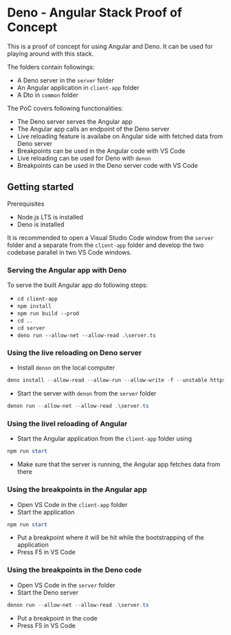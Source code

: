 # Deno - Angular Stack Proof of Concept
This is a proof of concept for using Angular and Deno. It can be used for playing around with this stack.

The folders contain followings:
* A Deno server in the `server` folder
* An Angular application in `client-app` folder
* A Dto in `common` folder

The PoC covers following functionalities:
* The Deno server serves the Angular app
* The Angular app calls an endpoint of the Deno server
* Live reloading feature is availabe on Angular side with fetched data from Deno server
* Breakpoints can be used in the Angular code with VS Code
* Live reloading can be used for Deno with `denon`
* Breakpoints can be used in the Deno server code with VS Code

## Getting started
Prerequisites
* Node.js LTS is installed
* Deno is installed

It is recommended to open a Visual Studio Code window from the `server` folder and a separate from the `client-app` folder and develop the two codebase parallel in two VS Code windows.

### Serving the Angular app with Deno
To serve the built Angular app do following steps:
* `cd client-app`
* `npm install`
* `npm run build --prod`
* `cd ..`
* `cd server`
* `deno run --allow-net --allow-read .\server.ts`

### Using the live reloading on Deno server
* Install `denon` on the local computer
```powershell
deno install --allow-read --allow-run --allow-write -f --unstable https://deno.land/x/denon/denon.ts
```
* Start the server with `denon` from the `server` folder
```powershell
denon run --allow-net --allow-read .\server.ts
``` 

### Using the livel reloading of Angular
* Start the Angular application from the `client-app` folder using
```powershell
npm run start
``` 
* Make sure that the server is running, the Angular app fetches data from there

### Using the breakpoints in the Angular app
* Open VS Code in the `client-app` folder
* Start the application
```powershell
npm run start
``` 
* Put a breakpoint where it will be hit while the bootstrapping of the application
* Press F5 in VS Code

### Using the breakpoints in the Deno code
* Open VS Code in the `server` folder
* Start the Deno server
```powershell
denon run --allow-net --allow-read .\server.ts
``` 
* Put a breakpoint in the code
* Press F5 in VS Code